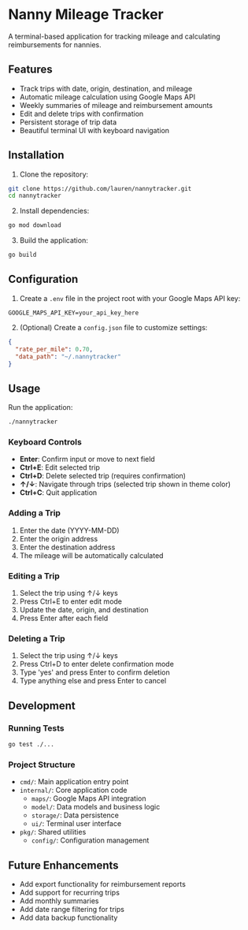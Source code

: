 # Nanny Mileage Tracker

A terminal-based application for tracking mileage and calculating reimbursements for nannies.

## Features

- Track trips with date, origin, destination, and mileage
- Automatic mileage calculation using Google Maps API
- Weekly summaries of mileage and reimbursement amounts
- Edit and delete trips with confirmation
- Persistent storage of trip data
- Beautiful terminal UI with keyboard navigation

## Installation

1. Clone the repository:
```bash
git clone https://github.com/lauren/nannytracker.git
cd nannytracker
```

2. Install dependencies:
```bash
go mod download
```

3. Build the application:
```bash
go build
```

## Configuration

1. Create a `.env` file in the project root with your Google Maps API key:
```
GOOGLE_MAPS_API_KEY=your_api_key_here
```

2. (Optional) Create a `config.json` file to customize settings:
```json
{
  "rate_per_mile": 0.70,
  "data_path": "~/.nannytracker"
}
```

## Usage

Run the application:
```bash
./nannytracker
```

### Keyboard Controls

- **Enter**: Confirm input or move to next field
- **Ctrl+E**: Edit selected trip
- **Ctrl+D**: Delete selected trip (requires confirmation)
- **↑/↓**: Navigate through trips (selected trip shown in theme color)
- **Ctrl+C**: Quit application

### Adding a Trip

1. Enter the date (YYYY-MM-DD)
2. Enter the origin address
3. Enter the destination address
4. The mileage will be automatically calculated

### Editing a Trip

1. Select the trip using ↑/↓ keys
2. Press Ctrl+E to enter edit mode
3. Update the date, origin, and destination
4. Press Enter after each field

### Deleting a Trip

1. Select the trip using ↑/↓ keys
2. Press Ctrl+D to enter delete confirmation mode
3. Type 'yes' and press Enter to confirm deletion
4. Type anything else and press Enter to cancel

## Development

### Running Tests

```bash
go test ./...
```

### Project Structure

- `cmd/`: Main application entry point
- `internal/`: Core application code
  - `maps/`: Google Maps API integration
  - `model/`: Data models and business logic
  - `storage/`: Data persistence
  - `ui/`: Terminal user interface
- `pkg/`: Shared utilities
  - `config/`: Configuration management

## Future Enhancements

- Add export functionality for reimbursement reports
- Add support for recurring trips
- Add monthly summaries
- Add date range filtering for trips
- Add data backup functionality 